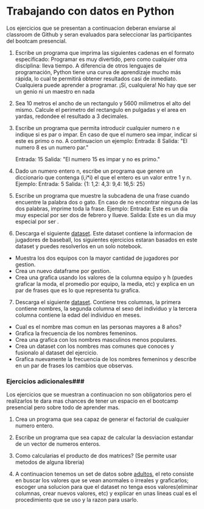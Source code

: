 # Trabajando con datos en Python

Los ejercicios que se presentan a continuacion deberan enviarse al classroom de Github y seran evaluados para seleccionar las participantes del bootcam presencial. 

1. Escribe un programa que imprima las siguientes cadenas en el formato especificado:
Programar es muy divertido, pero como cualquier otra disciplina: lleva tiempo.
    A diferencia de otros lenguajes de programación, Python tiene una curva de           aprendizaje mucho más rápida, lo cual te permitirá obtener resultados casi      de inmediato.
Cualquiera puede aprender a programar. 
    ¡Sí, cualquiera! 
        No hay que ser un genio ni un maestro en nada

2. Sea 10 metros el ancho de un rectangulo y 5600 milimetros el alto del mismo. Calcule el perimetro del rectangulo en pulgadas y el area en yardas, redondee el resultado a 3 decimales.

3. Escribe un programa que permita introducir cualquier numero n e indique si es par o impar. En caso de que el numero sea impar, indicar si este es primo o no. A continuacion un ejemplo:
    Entrada: 8
    Salida: "El numero 8 es un numero par."

    Entrada: 15
    Salida: "El numero 15 es impar y no es primo."

4. Dado un numero entero n, escribe un programa que genere un diccionario que contenga (i,i*i) el que el entero es un valor entre 1 y n. Ejemplo:
    Entrada: 5
    Salida: {1: 1,2: 4,3: 9,4: 16,5: 25}

5. Escribe un programa que muestre la subcadena de una frase cuando encuentre la palabra dos o gato. En caso de no encontrar ninguna de  las dos palabras, imprime toda la frase.  Ejemplo:
Entrada: Este es un dia muy especial por ser dos de febrero y llueve. 
Salida: Este es un dia muy especial por ser .

6. Descarga el siguiente [dataset](https://drive.google.com/file/d/1bHH3moW3b6uXIWKhZEuyo3b5bFMrQGce/view?usp=sharing). Este dataset contiene la informacion de jugadores de baseball, los siguientes ejercicios estaran basados en este dataset y puedes resolverlos en un solo notebook.
* Muestra los dos equipos con la mayor cantidad de jugadores por gestion.
* Crea un nuevo dataframe por gestion.
* Crea una grafica usando los valores de la columna equipo y h (puedes graficar la moda, el promedio por equipo, la media, etc) y explica en un par de frases que es lo que representa tu grafica.

7. Descarga el siguiente [dataset](https://drive.google.com/file/d/1NhA8CLrJ9lJiow0rPCEgF6zuObugLUHG/view?usp=sharing). Contiene tres columnas, la primera contiene nombres, la segunda columna el sexo del individuo y la tercera columna contiene la edad del individuo en meses.
* Cual es el nombre mas comun en las personas mayores a 8 años?
* Grafica la frecuencia de los nombres femeninos. 
* Crea una grafica con los nombres masculinos menos populares.
* Crea un dataset con los nombres mas comunes que conoces y fusionalo al dataset del ejercicio.
* Grafica nuevamente la frecuencia de los nombres femeninos y describe en un par de frases los cambios que observas.

### Ejercicios adicionales###
Los ejercicios que se muestran a continuacion no son obligatorios pero el realizarlos te dara mas chances de tener un espacio en el bootcamp presencial pero sobre todo de aprender mas.

1. Crea un programa que sea capaz de generar el factorial de cualquier numero entero.

2. Escribe un programa que sea capaz de calcular la desviacion estandar de un vector de numeros enteros.

3. Como calcularias el producto de dos matrices? (Se permite usar metodos de alguna libreria)

4. A continuacion tenemos un set de datos sobre [adultos](https://drive.google.com/file/d/1PnwGInXSRSpcKuIsLTlw0bHr41iqQjO4/view?usp=sharing), el reto consiste en buscar los valores que se vean anormales o irreales y graficarlos; escoger una solucion para que el dataset no tenga esos valores(eliminar columnas, crear nuevos valores, etc)  y explicar en unas lineas cual es el procedimiento que se uso y la razon para usarlo.